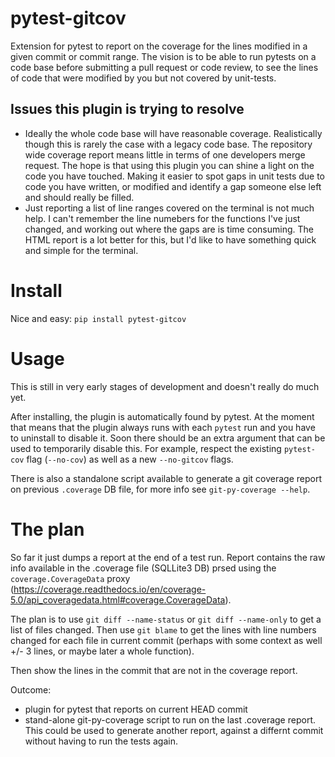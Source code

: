 # pytest-gitcov
Extension for pytest to report on the coverage for the lines modified in a given commit or commit range. The vision is to be able to run pytests on a code base before submitting a pull request or code review, to see the lines of code that were modified by you but not covered by unit-tests.

## Issues this plugin is trying to resolve
 - Ideally the whole code base will have reasonable coverage. Realistically though this is rarely the case with a legacy code base. The repository wide coverage report means little in terms of one developers merge request. The hope is that using this plugin you can shine a light on the code you have touched. Making it easier to spot gaps in unit tests due to code you have written, or modified and identify a gap someone else left and should really be filled.
 - Just reporting a list of line ranges covered on the terminal is not much help. I can't remember the line numebers for the functions I've just changed, and working out where the gaps are is time consuming. The HTML report is a lot better for this, but I'd like to have something quick and simple for the terminal.

# Install
Nice and easy:
`pip install pytest-gitcov`

# Usage
This is still in very early stages of development and doesn't really do much yet.

After installing, the plugin is automatically found by pytest. At the moment that means that the plugin always runs with each `pytest` run and you have to uninstall to disable it. Soon there should be an extra argument that can be used to temporarily disable this. For example, respect the existing `pytest-cov` flag (`--no-cov`) as well as a new `--no-gitcov` flags.

There is also a standalone script available to generate a git coverage report on previous `.coverage` DB file, for more info see `git-py-coverage --help`. 

# The plan
So far it just dumps a report at the end of a test run. Report contains the raw info available in the .coverage file (SQLLite3 DB) prsed using the `coverage.CoverageData` proxy (https://coverage.readthedocs.io/en/coverage-5.0/api_coveragedata.html#coverage.CoverageData).

The plan is to use `git diff --name-status` or `git diff --name-only` to get a list of files changed. Then use `git blame` to get the lines with line numbers changed for each file in current commit (perhaps with some context as well +/- 3 lines, or maybe later a whole function).

Then show the lines in the commit that are not in the coverage report.

Outcome:
 - plugin for pytest that reports on current HEAD commit
 - stand-alone git-py-coverage script to run on the last .coverage report. This could be used to generate another report, against a differnt commit without having to run the tests again.
